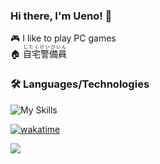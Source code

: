 ### Hi there, I'm Ueno! 👋

🎮 I like to play PC games   
🏠 <ruby>自宅警備員<rt>じたくけいびいん</rt></ruby>

### 🛠️ Languages/Technologies
![My Skills](https://skillicons.dev/icons?i=js,ts,nodejs,rust)

[![wakatime](https://wakatime.com/badge/user/018c0866-7e22-4078-a16c-de0037255c85.svg)](https://wakatime.com/@018c0866-7e22-4078-a16c-de0037255c85)

[![](https://github-readme-stats.vercel.app/api/wakatime?username=Ueno&theme=github_dark_dimmed&layout=compact)](https://wakatime.com/@018c0866-7e22-4078-a16c-de0037255c85)
